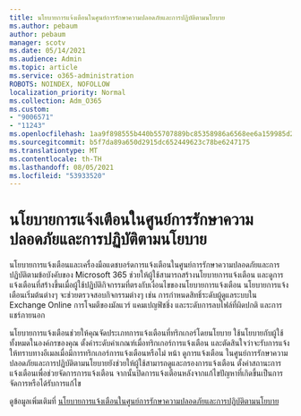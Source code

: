 ```yaml
---
title: นโยบายการแจ้งเตือนในศูนย์การรักษาความปลอดภัยและการปฏิบัติตามนโยบาย
ms.author: pebaum
author: pebaum
manager: scotv
ms.date: 05/14/2021
ms.audience: Admin
ms.topic: article
ms.service: o365-administration
ROBOTS: NOINDEX, NOFOLLOW
localization_priority: Normal
ms.collection: Adm_O365
ms.custom:
- "9006571"
- "11243"
ms.openlocfilehash: 1aa9f898555b440b55707889bc85358986a6568ee6a159985d2e60041cff7750
ms.sourcegitcommit: b5f7da89a650d2915dc652449623c78be6247175
ms.translationtype: MT
ms.contentlocale: th-TH
ms.lasthandoff: 08/05/2021
ms.locfileid: "53933520"
---
```

# <a name="alert-policies-in-the-security-and-compliance-center"></a>นโยบายการแจ้งเตือนในศูนย์การรักษาความปลอดภัยและการปฏิบัติตามนโยบาย

นโยบายการแจ้งเตือนและเครื่องมือแดชบอร์ดการแจ้งเตือนในศูนย์การรักษาความปลอดภัยและการปฏิบัติตามข้อบังคับของ Microsoft 365 ช่วยให้ผู้ใช้สามารถสร้างนโยบายการแจ้งเตือน และดูการแจ้งเตือนที่สร้างขึ้นเมื่อผู้ใช้ปฏิบัติกิจกรรมที่ตรงกับเงื่อนไขของนโยบายการแจ้งเตือน นโยบายการแจ้งเตือนเริ่มต้นต่างๆ จะช่วยตรวจสอบกิจกรรมต่างๆ เช่น การกําหนดสิทธิ์ระดับผู้ดูแลระบบใน Exchange Online การโจมตีของมัลแวร์ แคมเปญฟิชชิ่ง และระดับการลบไฟล์ที่ผิดปกติ และการแชร์ภายนอก

นโยบายการแจ้งเตือนช่วยให้คุณจัดประเภทการแจ้งเตือนที่ทริกเกอร์โดยนโยบาย ใช้นโยบายกับผู้ใช้ทั้งหมดในองค์กรของคุณ ตั้งค่าระดับค่าเกณฑ์เมื่อทริกเกอร์การแจ้งเตือน และตัดสินใจว่าจะรับการแจ้งให้ทราบทางอีเมลเมื่อมีการทริกเกอร์การแจ้งเตือนหรือไม่ หน้า ดูการแจ้งเตือน ในศูนย์การรักษาความปลอดภัยและการปฏิบัติตามนโยบายยังช่วยให้ผู้ใช้สามารถดูและกรองการแจ้งเตือน ตั้งค่าสถานะการแจ้งเตือนเพื่อช่วยจัดการการแจ้งเตือน จากนั้นปิดการแจ้งเตือนหลังจากแก้ไขปัญหาที่เกิดขึ้นเป็นการจัดการหรือได้รับการแก้ไข

ดูข้อมูลเพิ่มเติมที่ [นโยบายการแจ้งเตือนในศูนย์การรักษาความปลอดภัยและการปฏิบัติตามนโยบาย](/microsoft-365/compliance/alert-policies)
